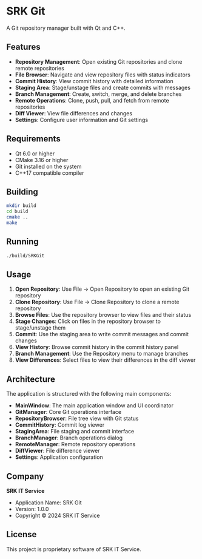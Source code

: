 # SRK Git

A Git repository manager built with Qt and C++.

## Features

- **Repository Management**: Open existing Git repositories and clone remote repositories
- **File Browser**: Navigate and view repository files with status indicators
- **Commit History**: View commit history with detailed information
- **Staging Area**: Stage/unstage files and create commits with messages
- **Branch Management**: Create, switch, merge, and delete branches
- **Remote Operations**: Clone, push, pull, and fetch from remote repositories
- **Diff Viewer**: View file differences and changes
- **Settings**: Configure user information and Git settings

## Requirements

- Qt 6.0 or higher
- CMake 3.16 or higher
- Git installed on the system
- C++17 compatible compiler

## Building

```bash
mkdir build
cd build
cmake ..
make
```

## Running

```bash
./build/SRKGit
```

## Usage

1. **Open Repository**: Use File → Open Repository to open an existing Git repository
2. **Clone Repository**: Use File → Clone Repository to clone a remote repository
3. **Browse Files**: Use the repository browser to view files and their status
4. **Stage Changes**: Click on files in the repository browser to stage/unstage them
5. **Commit**: Use the staging area to write commit messages and commit changes
6. **View History**: Browse commit history in the commit history panel
7. **Branch Management**: Use the Repository menu to manage branches
8. **View Differences**: Select files to view their differences in the diff viewer

## Architecture

The application is structured with the following main components:

- **MainWindow**: The main application window and UI coordinator
- **GitManager**: Core Git operations interface
- **RepositoryBrowser**: File tree view with Git status
- **CommitHistory**: Commit log viewer
- **StagingArea**: File staging and commit interface
- **BranchManager**: Branch operations dialog
- **RemoteManager**: Remote repository operations
- **DiffViewer**: File difference viewer
- **Settings**: Application configuration

## Company

**SRK IT Service**
- Application Name: SRK Git
- Version: 1.0.0
- Copyright © 2024 SRK IT Service

## License

This project is proprietary software of SRK IT Service.